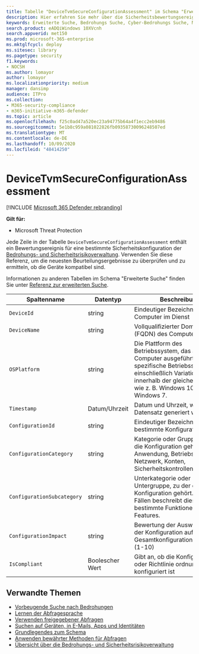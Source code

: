 ```yaml
---
title: Tabelle "DeviceTvmSecureConfigurationAssessment" im Schema "Erweiterte Suche"
description: Hier erfahren Sie mehr über die Sicherheitsbewertungsereignisse der Bedrohungs- und Sicherheitsrisikoverwaltung in der Tabelle "DeviceTvmSecureConfigurationAssessment" des Schemas "Erweiterte Suche". Diese Ereignisse stellen Computerinformationen sowie Details zur Sicherheitskonfiguration, Auswirkungen und Konformitätsinformationen bereit.
keywords: Erweiterte Suche, Bedrohungs Suche, Cyber-Bedrohungs Suche, Microsoft Threat Protection, Microsoft 365, MTP, m365, Suche, Abfrage, Telemetrie, Schemareferenz, Kusto, Tabelle, Spalte, Datentyp, Beschreibung, Bedrohungs & Vulnerability Management, TVM, Device Management, Security Configuration, DeviceTvmSecureConfigurationAssessment
search.product: eADQiWindows 10XVcnh
search.appverid: met150
ms.prod: microsoft-365-enterprise
ms.mktglfcycl: deploy
ms.sitesec: library
ms.pagetype: security
f1.keywords:
- NOCSH
ms.author: lomayor
author: lomayor
ms.localizationpriority: medium
manager: dansimp
audience: ITPro
ms.collection:
- M365-security-compliance
- m365-initiative-m365-defender
ms.topic: article
ms.openlocfilehash: f25c0ad47a520ec23a94775b64a4f1ecc2eb9486
ms.sourcegitcommit: 5e1b8c959a081022826fb09358730096248507ed
ms.translationtype: MT
ms.contentlocale: de-DE
ms.lasthandoff: 10/09/2020
ms.locfileid: "48414250"
---
```

# <a name="devicetvmsecureconfigurationassessment"></a>DeviceTvmSecureConfigurationAssessment

[!INCLUDE [Microsoft 365 Defender rebranding](../includes/microsoft-defender.md)]


**Gilt für:**
- Microsoft Threat Protection



Jede Zeile in der Tabelle `DeviceTvmSecureConfigurationAssessment` enthält ein Bewertungsereignis für eine bestimmte Sicherheitskonfiguration der [Bedrohungs- und Sicherheitsrisikoverwaltung](https://docs.microsoft.com/windows/security/threat-protection/microsoft-defender-atp/next-gen-threat-and-vuln-mgt). Verwenden Sie diese Referenz, um die neuesten Beurteilungsergebnisse zu überprüfen und zu ermitteln, ob die Geräte kompatibel sind.

Informationen zu anderen Tabellen im Schema "Erweiterte Suche" finden Sie unter [Referenz zur erweiterten Suche](advanced-hunting-schema-tables.md).

| Spaltenname | Datentyp | Beschreibung |
|-------------|-----------|-------------|
| `DeviceId` | string | Eindeutiger Bezeichner für den Computer im Dienst |
| `DeviceName` | string | Vollqualifizierter Domänenname (FQDN) des Computers |
| `OSPlatform` | string | Die Plattform des Betriebssystem, das auf dem Computer ausgeführt wird. Gibt spezifische Betriebssysteme an, einschließlich Variationen innerhalb der gleichen Familie, wie z. B. Windows 10 und Windows 7.|
| `Timestamp` | Datum/Uhrzeit | Datum und Uhrzeit, wann der Datensatz generiert wurde |
| `ConfigurationId` | string | Eindeutiger Bezeichner für eine bestimmte Konfiguration |
| `ConfigurationCategory` | string | Kategorie oder Gruppe, zu der die Konfiguration gehört: Anwendung, Betriebssystem, Netzwerk, Konten, Sicherheitskontrollen |
| `ConfigurationSubcategory` | string | Unterkategorie oder Untergruppe, zu der die Konfiguration gehört. In vielen Fällen beschreibt dies bestimmte Funktionen oder Features. |
| `ConfigurationImpact` | string | Bewertung der Auswirkungen der Konfiguration auf die Gesamtkonfigurationsbewertung (1-10) |
| `IsCompliant` | Boolescher Wert | Gibt an, ob die Konfiguration oder Richtlinie ordnungsgemäß konfiguriert ist |

## <a name="related-topics"></a>Verwandte Themen

- [Vorbeugende Suche nach Bedrohungen](advanced-hunting-overview.md)
- [Lernen der Abfragesprache](advanced-hunting-query-language.md)
- [Verwenden freigegebener Abfragen](advanced-hunting-shared-queries.md)
- [Suchen auf Geräten, in E-Mails, Apps und Identitäten](advanced-hunting-query-emails-devices.md)
- [Grundlegendes zum Schema](advanced-hunting-schema-tables.md)
- [Anwenden bewährter Methoden für Abfragen](advanced-hunting-best-practices.md)
- [Übersicht über die Bedrohungs- und Sicherheitsrisikoverwaltung](https://docs.microsoft.com/windows/security/threat-protection/microsoft-defender-atp/next-gen-threat-and-vuln-mgt)
